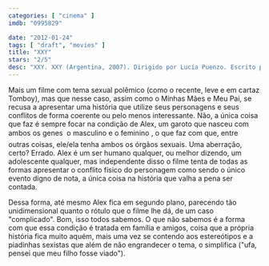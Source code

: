 ```yaml
---
categories: [ "cinema" ]
imdb: "0995829"

date: "2012-01-24"
tags: [ "draft", "movies" ]
title: "XXY"
stars: "2/5"
desc: "XXY. XXY (Argentina, 2007). Dirigido por Lucía Puenzo. Escrito por Lucía Puenzo, Sergio Bizzio. Com Ricardo Darín, Valeria Bertuccelli, Germán Palacios, Carolina Pelleritti, Martín Piroyansky, Inés Efron, Guillermo Angelelli, César Troncoso, Jean Pierre Reguerraz."
---
```

Mais um filme com tema sexual polêmico (como o recente, leve e em cartaz Tomboy), mas que nesse caso, assim como o Minhas Mães e Meu Pai, se recusa a apresentar uma história que utilize seus personagens e seus conflitos de forma coerente ou pelo menos interessante. Não, a única coisa que faz é sempre focar na condição de Alex, um garoto que nasceu com ambos os genes  o masculino e o feminino , o que faz com que, entre outras coisas, ele/ela tenha ambos os órgãos sexuais. Uma aberração, certo? Errado. Alex é um ser humano qualquer, ou melhor dizendo, um adolescente qualquer, mas independente disso o filme tenta de todas as formas apresentar o conflito físico do personagem como sendo o único evento digno de nota, a única coisa na história que valha a pena ser contada.

Dessa forma, até mesmo Alex fica em segundo plano, parecendo tão unidimensional quanto o rótulo que o filme lhe dá, de um caso "complicado". Bom, isso todos sabemos. O que não sabemos é a forma com que essa condição é tratada em família e amigos, coisa que a própria história fica muito aquém, mais uma vez se contendo aos estereótipos e a piadinhas sexistas que além de não engrandecer o tema, o simplifica ("ufa, pensei que meu filho fosse viado").

